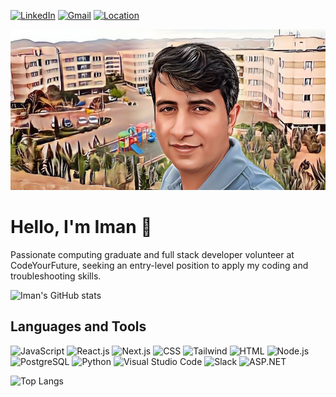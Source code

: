 [![LinkedIn][linkedin-shield]][linkedin-url]
[![Gmail][gmail-shield]][gmail-url]
[![Location][location-shield]][location-url]

<img width="1440" alt="Screenshot 2023-07-19 at 12 28 21" src="https://raw.githubusercontent.com/Ikamrava/Ikamrava/main/profile.jpeg">




[gmail-shield]: https://img.shields.io/badge/-Gmail-red.svg?style=for-the-badge&logo=gmail&logoColor=white
[gmail-url]: mailto:iman.kamrava@gmail.com

[linkedin-shield]: https://img.shields.io/badge/-LinkedIn-green.svg?style=for-the-badge&logo=linkedin&colorB=555
[linkedin-url]: https://www.linkedin.com/in/iman-kamrava/

[location-shield]: https://img.shields.io/badge/Location-London%20NW9-orange?style=for-the-badge
[location-url]: https://goo.gl/maps/51Wh5R2wfnYscs9Y9
# Hello, I'm Iman 👋

Passionate computing graduate and full stack developer volunteer at CodeYourFuture, seeking an entry-level position to apply my coding and troubleshooting skills.

![Iman's GitHub stats](https://github-readme-stats.vercel.app/api?username=Ikamrava&show_icons=true&theme=dracula&hide=stars)

## Languages and Tools

<p align="left">
    <img src="https://img.icons8.com/color/48/000000/javascript.png" alt="JavaScript" title="JavaScript" height="40" />
  <img src="https://img.icons8.com/color/48/000000/react-native.png" alt="React.js" title="React.js" height="40" />

  <img src="https://cdn.jsdelivr.net/gh/devicons/devicon/icons/nextjs/nextjs-line.svg" title="Next.js" height="40" />
          
  <img src="https://img.icons8.com/color/48/000000/css3.png" alt="CSS" title="CSS" height="40" />
  

   <img src="https://cdn.jsdelivr.net/gh/devicons/devicon/icons/tailwindcss/tailwindcss-plain.svg"  alt="Tailwind" title="Tailwind" height="40" />
                    
  <img src="https://img.icons8.com/color/48/000000/html-5.png" alt="HTML" title="HTML" height="40" />
  <img src="https://img.icons8.com/color/48/000000/nodejs.png" alt="Node.js" title="Node.js" height="40" />
  <img src="https://cdn.jsdelivr.net/gh/devicons/devicon/icons/postgresql/postgresql-original.svg"  title="PostgreSQL" height="40" />
          

  <img src="https://img.icons8.com/color/48/000000/python.png" alt="Python" title="Python" height="40" />

  <img src="https://img.icons8.com/color/48/000000/visual-studio-code-2019.png" alt="Visual Studio Code" title="Visual Studio Code" height="40" />

  <img src="https://img.icons8.com/color/48/000000/slack.png" alt="Slack" title="Slack" height="40" />
  <img src="https://img.icons8.com/color/48/000000/asp.png" alt="ASP.NET" title="ASP.NET" height="40" />
</p>

![Top Langs](https://github-readme-stats.vercel.app/api/top-langs/?username=Ikamrava&layout=compact)


